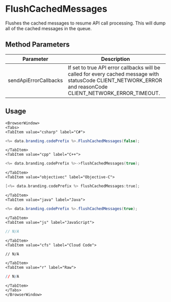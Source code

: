 # FlushCachedMessages

Flushes the cached messages to resume API call processing. This will dump all of the cached messages in the queue.

## Method Parameters

| Parameter             | Description                                                                                                                                                  |
| --------------------- | ------------------------------------------------------------------------------------------------------------------------------------------------------------ |
| sendApiErrorCallbacks | If set to true API error callbacks will be called for every cached message with statusCode CLIENT_NETWORK_ERROR and reasonCode CLIENT_NETWORK_ERROR_TIMEOUT. |

## Usage

```mdx-code-block
<BrowserWindow>
<Tabs>
<TabItem value="csharp" label="C#">
```

```csharp
<%= data.branding.codePrefix %>.FlushCachedMessages(false);
```

```mdx-code-block
</TabItem>
<TabItem value="cpp" label="C++">
```

```cpp
<%= data.branding.codePrefix %>->flushCachedMessages(true);
```

```mdx-code-block
</TabItem>
<TabItem value="objectivec" label="Objective-C">
```

```objectivec
[<%= data.branding.codePrefix %> flushCachedMessages:true];
```

```mdx-code-block
</TabItem>
<TabItem value="java" label="Java">
```

```java
<%= data.branding.codePrefix %>.flushCachedMessages(true);
```

```mdx-code-block
</TabItem>
<TabItem value="js" label="JavaScript">
```

```javascript
// N/A
```

```mdx-code-block
</TabItem>
<TabItem value="cfs" label="Cloud Code">
```

```cfscript
// N/A
```

```mdx-code-block
</TabItem>
<TabItem value="r" label="Raw">
```

```r
// N/A
```

```mdx-code-block
</TabItem>
</Tabs>
</BrowserWindow>
```
